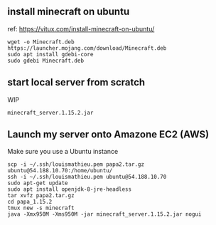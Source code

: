 
## install minecraft on ubuntu

ref: https://vitux.com/install-minecraft-on-ubuntu/

```
wget -o Minecraft.deb https://launcher.mojang.com/download/Minecraft.deb
sudo apt install gdebi-core
sudo gdebi Minecraft.deb
```

## start local server from scratch

WIP

    minecraft_server.1.15.2.jar


## Launch my server onto Amazone EC2 (AWS)

Make sure you use a Ubuntu instance

```
scp -i ~/.ssh/louismathieu.pem papa2.tar.gz ubuntu@54.188.10.70:/home/ubuntu/
ssh -i ~/.ssh/louismathieu.pem ubuntu@54.188.10.70
sudo apt-get update
sudo apt install openjdk-8-jre-headless
tar xvfz papa2.tar.gz
cd papa_1.15.2
tmux new -s minecraft
java -Xmx950M -Xms950M -jar minecraft_server.1.15.2.jar nogui
```
